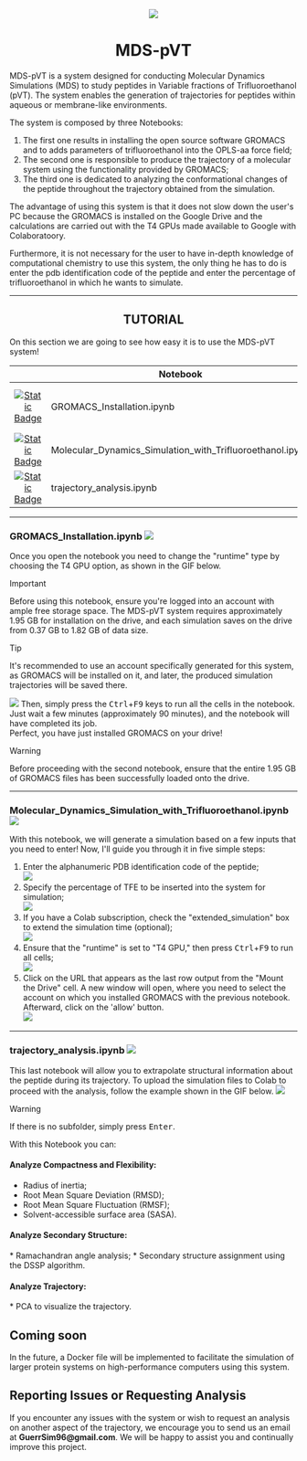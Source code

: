 <p align="center">
  <img src="https://github.com/GuerrSim96/MDS-PVT/blob/main/other/logo/basic_MDS-pVT.png" />
</p>

<h1 align="center">
  MDS-pVT
</h1>

<p>
MDS-pVT is a system designed for conducting Molecular Dynamics Simulations (MDS) to study peptides in Variable fractions of Trifluoroethanol (pVT).  
The system enables the generation of trajectories for peptides within aqueous or membrane-like environments.

The system is composed by three Notebooks:
1.  The first one results in installing the open source software GROMACS and to adds parameters of trifluoroethanol into the OPLS-aa force field;
1.  The second one is responsible to produce the trajectory of a molecular system using the functionality provided by GROMACS;
1.  The third one is dedicated to analyzing the conformational changes of the peptide throughout the trajectory obtained from the simulation.

The advantage of using this system is that it does not slow down the user's PC because the GROMACS is installed on the Google Drive and the calculations are carried out with the T4 GPUs made available to Google with Colaboratoory.

Furthermore, it is not necessary for the user to have in-depth knowledge of computational chemistry to use this system, the only thing he has to do is enter the pdb identification code of the peptide and enter the percentage of trifluoroethanol in which he wants to simulate.
</p>

---

<h2 align="center">
  TUTORIAL
</h2>

<p>
On this section we are going to see how easy it is to use the MDS-pVT system!
</p>

| | Notebook | Description |
| :---: | --- | --- |
| [![Static Badge](https://img.shields.io/badge/Take_a_look-dodgerblue?logo=github&labelColor=gray)](https://github.com/GuerrSim96/MDS-pVT/blob/main/GROMACS_installation.ipynb) | GROMACS_Installation.ipynb | Install GROMACS on your Drive |
| [![Static Badge](https://img.shields.io/badge/Take_a_look-dodgerblue?logo=github&labelColor=gray)](https://github.com/GuerrSim96/MDS-pVT/blob/main/Molecular_Dynamics_Simulation_with_Trifluoroethanol.ipynb) | Molecular_Dynamics_Simulation_with_Trifluoroethanol.ipynb | Run MD simulations on Colab |
| [![Static Badge](https://img.shields.io/badge/Take_a_look-dodgerblue?logo=github&labelColor=gray)](https://github.com/GuerrSim96/MDS-pVT/blob/main/trajectory_analysis.ipynb) | trajectory_analysis.ipynb | Analyze the trajectory on Colab |

---

<h3>
  GROMACS_Installation.ipynb
  <a href="https://colab.research.google.com/github/GuerrSim96/Molecular_Dynamics_Simulation_with_Trifluoroethanol/blob/main/GROMACS_installation.ipynb">
    <img src="https://img.shields.io/badge/Open_it-goldenrod?logo=googlecolab&labelColor=gray"/>
  </a>
</h3>

<p>
Once you open the notebook you need to change the "runtime" type by choosing the T4 GPU option, as shown in the GIF below.  
</p>


<!-- CAPIRE COME CONVERTIRE IN HTML DA QUI -->
> [!IMPORTANT]
> Before using this notebook, ensure you're logged into an account with ample free storage space.
> The MDS-pVT system requires approximately 1.95 GB for installation on the drive, and each simulation saves on the drive from 0.37 GB to 1.82 GB of data size.

> [!TIP]
> It's recommended to use an account specifically generated for this system, as GROMACS will be installed on it, and later, the produced simulation trajectories will be saved there.
<!-- A QUI -->

<p>
<img src="other/gif/change_runtime.gif"/>
Then, simply press the <kbd>Ctrl</kbd>+<kbd>F9</kbd> keys to run all the cells in the notebook. Just wait a few minutes (approximately 90 minutes), and the notebook will have completed its job. <br>
Perfect, you have just installed GROMACS on your drive!  
</p>

<!-- CAPIRE COME CONVERTIRE IN HTML DA QUI -->
> [!WARNING]
> Before proceeding with the second notebook, ensure that the entire 1.95 GB of GROMACS files has been successfully loaded onto the drive.  
<!-- A QUI -->

---

<h3>
  Molecular_Dynamics_Simulation_with_Trifluoroethanol.ipynb
  <a href="https://colab.research.google.com/github/GuerrSim96/Molecular_Dynamics_Simulation_with_Trifluoroethanol/blob/main/Molecular_Dynamics_Simulation_with_Trifluoroethanol.ipynb">
    <img src="https://img.shields.io/badge/Open_it-goldenrod?logo=googlecolab&labelColor=gray"/>   
  </a>
</h3>

<p>
With this notebook, we will generate a simulation based on a few inputs that you need to enter! Now, I'll guide you through it in five simple steps: 
<ol>
 <li> Enter the alphanumeric PDB identification code of the peptide;<br>
   <img src="other/gif/insert_pdb_id.gif"/>
 </li>
 <li>Specify the percentage of TFE to be inserted into the system for simulation;<br>
    <img src="other/gif/tfe_percentage.gif"/>
 </li>
 <li> If you have a Colab subscription, check the "extended_simulation" box to extend the simulation time (optional);<br>
   <img src="other/gif/optional.gif"/>
 </li>
 <li> Ensure that the "runtime" is set to "T4 GPU," then press <kbd>Ctrl</kbd>+<kbd>F9</kbd> to run all cells;<br>
   <img src="other/gif/set_runtime.gif"/>
 </li>
 <li> Click on the URL that appears as the last row output from the "Mount the Drive" cell. A new window will open, where you need to select the account on which you installed GROMACS with the previous notebook. Afterward, click on the 'allow' button.<br>
   <img src="other/gif/drive_mounted.gif"/>
 </li>
</ol>
</p>

---

<h3> 
  trajectory_analysis.ipynb 
  <a href="https://colab.research.google.com/github/GuerrSim96/Molecular_Dynamics_Simulation_with_Trifluoroethanol/blob/main/trajectory_analysis.ipynb">
    <img src="https://img.shields.io/badge/Open_it-goldenrod?logo=googlecolab&labelColor=gray"/>
  </a>
</h3>

<p>
  This last notebook will allow you to extrapolate structural information about the peptide during its trajectory. To upload the simulation files to Colab to proceed with the analysis, follow the example shown in the GIF below.
  <img src="other/gif/upload.gif">
</p>

<!-- CAPIRE COME CONVERTIRE IN HTML DA QUI -->
> [!WARNING]
> If there is no subfolder, simply press <kbd>Enter</kbd>.
<!-- A QUI -->

With this Notebook you can:

<h4>
  Analyze Compactness and Flexibility:
</h4>
<ul>
<li>Radius of inertia;</li>
<li>Root Mean Square Deviation (RMSD);</li>
<li>Root Mean Square Fluctuation (RMSF);</li>
<li>Solvent-accessible surface area (SASA).</li>
</ul>

<h4>
  Analyze Secondary Structure:
</h4>
* Ramachandran angle analysis;
* Secondary structure assignment using the DSSP algorithm.

<h4>
  Analyze Trajectory:
</h4>
* PCA to visualize the trajectory.

<h2>
  Coming soon
</h2>
<p>
  In the future, a Docker file will be implemented to facilitate the simulation of larger protein systems on high-performance computers using this system.  
</p>
<h2>
  Reporting Issues or Requesting Analysis
</h2>

<p>
  If you encounter any issues with the system or wish to request an analysis on another aspect of the trajectory, we encourage you to send us an email at <b>GuerrSim96@gmail.com</b>. We will be happy to assist you and continually improve this project.
</p>
